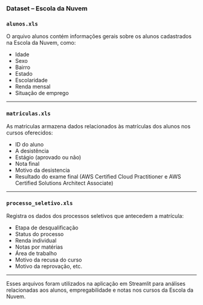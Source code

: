 ### Dataset – Escola da Nuvem

### `alunos.xls`

O arquivo alunos contém informações gerais sobre os alunos cadastrados na Escola da Nuvem, como:
- Idade
- Sexo
- Bairro
- Estado
- Escolaridade
- Renda mensal
- Situação de emprego

---

### `matriculas.xls`

As matriculas armazena dados relacionados às matrículas dos alunos nos cursos oferecidos:
- ID do aluno
- A desistência
- Estágio (aprovado ou não)
- Nota final
- Motivo da desistencia
- Resultado do exame final (AWS Certified Cloud Practitioner e AWS Certified Solutions Architect Associate)

---

### `processo_seletivo.xls`

Registra os dados dos processos seletivos que antecedem a matrícula:
- Etapa de desqualificação
- Status do processo
- Renda individual
- Notas por matérias
- Área de trabalho
- Motivo da recusa do curso
- Motivo da reprovação, etc.

---

Esses arquivos foram utilizados na aplicação em Streamlit para análises relacionadas aos alunos, empregabilidade e notas nos cursos da Escola da Nuvem.
